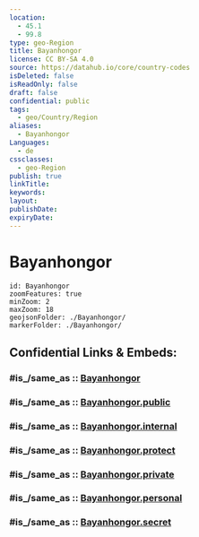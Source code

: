 ```yaml
---
location:
  - 45.1
  - 99.8
type: geo-Region
title: Bayanhongor
license: CC BY-SA 4.0
source: https://datahub.io/core/country-codes
isDeleted: false
isReadOnly: false
draft: false
confidential: public
tags:
  - geo/Country/Region
aliases:
  - Bayanhongor
Languages:
  - de
cssclasses:
  - geo-Region
publish: true
linkTitle:
keywords:
layout:
publishDate:
expiryDate:
---
```


# Bayanhongor

```leaflet
id: Bayanhongor
zoomFeatures: true 
minZoom: 2 
maxZoom: 18
geojsonFolder: ./Bayanhongor/
markerFolder: ./Bayanhongor/
```


## Confidential Links & Embeds: 

### #is_/same_as :: [Bayanhongor](/_Standards/Earth/Continent/Asia/Asia~East/Mongolia/Provinces~Mongolia/Bayanhongor.md) 

### #is_/same_as :: [Bayanhongor.public](/_public/Earth/Continent/Asia/Asia~East/Mongolia/Provinces~Mongolia/Bayanhongor.public.md) 

### #is_/same_as :: [Bayanhongor.internal](/_internal/Earth/Continent/Asia/Asia~East/Mongolia/Provinces~Mongolia/Bayanhongor.internal.md) 

### #is_/same_as :: [Bayanhongor.protect](/_protect/Earth/Continent/Asia/Asia~East/Mongolia/Provinces~Mongolia/Bayanhongor.protect.md) 

### #is_/same_as :: [Bayanhongor.private](/_private/Earth/Continent/Asia/Asia~East/Mongolia/Provinces~Mongolia/Bayanhongor.private.md) 

### #is_/same_as :: [Bayanhongor.personal](/_personal/Earth/Continent/Asia/Asia~East/Mongolia/Provinces~Mongolia/Bayanhongor.personal.md) 

### #is_/same_as :: [Bayanhongor.secret](/_secret/Earth/Continent/Asia/Asia~East/Mongolia/Provinces~Mongolia/Bayanhongor.secret.md)

